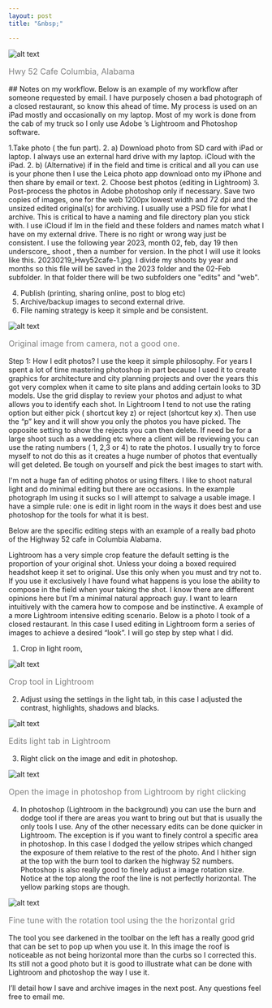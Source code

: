 ```yaml
---
layout: post
title: "&nbsp;"

---
```

![alt text](https://jonkalev.s3.us-west-2.amazonaws.com/20230218_hwy52-Edit.jpg)
<p style="color: grey; font-size: 16px;">Hwy 52 Cafe Columbia, Alabama</p>
## Notes on my workflow.
Below is an example of my workflow after someone requested by email. I have purposely chosen a bad photograph of a closed restaurant, so know this ahead of time. 
My process is used on an iPad mostly and occasionally on my laptop. Most of my work is done from the cab of my truck so I only use Adobe ’s Lightroom and Photoshop software.

1.Take photo ( the fun part).
2. a) Download photo from SD card with iPad or laptop. I always use an external hard drive with my laptop. iCloud with the iPad.
2. b) (Alternative) if in the field and time is critical and all you can use is your phone then I use the Leica photo app download onto my iPhone and then share by email or text.
2. Choose best photos (editing in Lightroom)
3. Post-process the photos in Adobe photoshop only if necessary.
Save two copies of images, one for the web 1200px lowest width and  72 dpi and the unsized edited original(s) for archiving. I usually use a PSD file for what I archive. This is critical to have a naming and file directory plan you stick with. 
I use iCloud if Im in the field and these folders and names match what I have on my external drive. There is no right or wrong way just be consistent. I use the following year 2023, month 02, feb, day 19 then underscore_ shoot , then a number for version. In the phot I will use it looks like this.
20230219_Hwy52cafe-1.jpg. I divide my shoots by year and months so this file will be saved in the 2023 folder and the 02-Feb subfolder. In that folder there will be two subfolders one "edits" and "web". 

4. Publish (printing, sharing online, post to blog etc)
5. Archive/backup images to second external drive.
6. File naming strategy is keep it simple and be consistent. 

![alt text](https://jonkalev.s3.us-west-2.amazonaws.com/20230218_hwy52-orginal.jpg)
<p style="color: grey; font-size: 16px;">Original image from camera, not a good one.</p>

Step 1: How I edit photos?
I use the keep it simple philosophy. For years I spent a lot of time mastering photoshop in part because I used it to create graphics for architecture and city planning projects and over the years this got very complex when it came to site plans and adding certain looks to 3D models.
Use the grid display to review your photos and adjust to what allows you to identify each shot.
In Lightroom I tend to not use the rating option but either pick ( shortcut key z) or reject (shortcut key x). 
Then use the “p” key and it will show you only the photos you have picked. The opposite setting to show the rejects you can then delete.
If need be for a large shoot such as a wedding etc where a client will be reviewing you can use the rating numbers ( 1, 2,3 or 4) to rate the photos. I usually try to force myself to not do this as it creates a huge number of photos that eventually will get deleted. Be tough on yourself and pick the best images to start with.

I'm not a huge fan of editing photos or using filters. I like to shoot natural light and do minimal editing but there are occasions. In the example photograph Im using it sucks so I will attempt to salvage a usable image. I have a simple rule: one is edit in light room in the ways it does best and use photoshop for the tools for what it is best.


Below are the specific editing steps with an example of a really bad photo of the Highway 52 cafe in Columbia Alabama.

Lightroom has a very simple crop feature the default setting is the proportion of your original shot.  Unless your doing a boxed required headshot keep it set to original. Use this only when you must and try not to. If you use it exclusively I have found what happens is you lose the ability to compose in the field when your taking the shot. I know there are different opinions here but I’m a minimal natural approach guy. I want to learn intuitively with the camera how to compose and be instinctive.
A example of a more Lightroom intensive editing scenario.
Below is a photo I took of a closed restaurant. In this case I used editing in Lightroom form a series of images to achieve a desired “look”. I will go step by step what I did. 
1) Crop in light room, 

![alt text](https://jonkalev.s3.us-west-2.amazonaws.com/20230218_hwy52-crop.jpg)
<p style="color: grey; font-size: 16px;">Crop tool in Lightroom</p>

2) Adjust using the settings in the light tab, in this case I adjusted the contrast, highlights, shadows and blacks.

![alt text](https://jonkalev.s3.us-west-2.amazonaws.com/20230219_hwy52-edits.jpg)
<p style="color: grey; font-size: 16px;">Edits light tab in Lightroom</p>

3) Right click on the image and edit in photoshop.

![alt text](https://jonkalev.s3.us-west-2.amazonaws.com/20230219_editpshop.jpg)
<p style="color: grey; font-size: 16px;">Open the image in photoshop from Lightroom by right clicking</p>

4) In photoshop (Lightroom in the background) you can use the burn and dodge tool if there are areas you want to bring out but that is usually the only tools I use.  Any of the other necessary edits can be done quicker in Lightroom. The exception is if you want to finely control a specific area in photoshop. In this case I dodged the yellow stripes which changed the exposure of them relative to the rest of the photo. And I hither sign at the top with the burn tool to darken the highway 52 numbers.
Photoshop is also really good to finely adjust a image rotation size. 
Notice at the top along the roof the line is not perfectly horizontal.
The yellow parking stops are though.

![alt text](https://jonkalev.s3.us-west-2.amazonaws.com/20230219_pshop+rot+tool.jpg)
<p style="color: grey; font-size: 16px;">Fine tune with the rotation tool using the the horizontal grid</p>

The tool you see darkened in the toolbar on the left has a really good grid that can be set to pop up when you use it. In this image the roof is noticeable as not being horizontal more than the curbs so I corrected this.
Its still not a good photo but it is good to illustrate what can be done with Lightroom and photoshop the way I use it. 

I’ll detail how I save and archive images in the next post. Any questions feel free to email me.